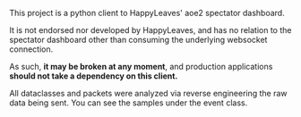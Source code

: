 This project is a python client to HappyLeaves' aoe2 spectator dashboard.

It is not endorsed nor developed by HappyLeaves, and has no relation to the spectator dashboard
other than consuming the underlying websocket connection.

As such, **it may be broken at any moment**, and production applications **should not take a dependency on this client.**

All dataclasses and packets were analyzed via reverse engineering the raw data being sent. You can see the samples under the event class.
